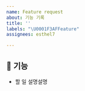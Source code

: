 ```yaml
---
name: Feature request
about: 기능 기록
title: ''
labels: "\U0001F3AFFeature"
assignees: esthel7

---
```


## 🎯 기능
- 할 일 설명설명
